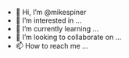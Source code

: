 - 👋 Hi, I’m @mikespiner
- 👀 I’m interested in ...
- 🌱 I’m currently learning ...
- 💞️ I’m looking to collaborate on ...
- 📫 How to reach me ...

<!---
mikespiner/mikespiner is a ✨ special ✨ repository because its `README.md` (this file) appears on your GitHub profile.
You can click the Preview link to take a look at your changes.
--->
